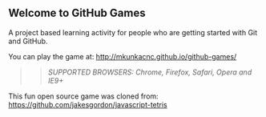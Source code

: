 ## Welcome to GitHub Games

A project based learning activity for people who are getting started with Git and GitHub.

You can play the game at: http://mkunkacnc.github.io/github-games/

>> _*SUPPORTED BROWSERS*: Chrome, Firefox, Safari, Opera and IE9+_

This fun open source game was cloned from: https://github.com/jakesgordon/javascript-tetris
